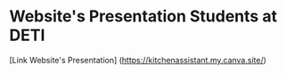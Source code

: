 # Website's Presentation Students at DETI
[Link Website's Presentation] (https://kitchenassistant.my.canva.site/)